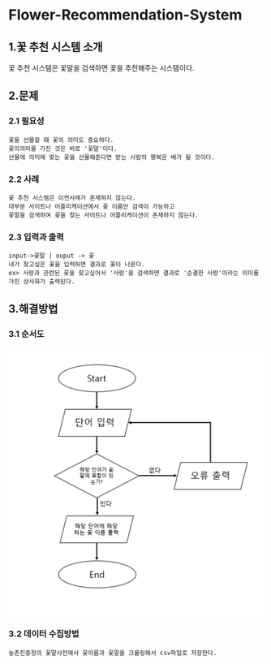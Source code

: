 # Flower-Recommendation-System

1.꽃 추천 시스템 소개
------------------------
꽃 추천 시스템은 꽃말을 검색하면 꽃을 추천해주는 시스템이다.

2.문제
------------
### 2.1 필요성
```
꽃을 선물할 떄 꽃의 의미도 중요하다.
꽃의의미를 가진 것은 바로 '꽃말'이다.
선물에 의미에 맞는 꽃을 선물해준다면 받는 사람의 행복은 배가 될 것이다.
```
### 2.2 사례
```
꽃 추천 시스템은 이전사례가 존재하지 않는다.
대부분 사이트나 어플리케이션에서 꽃 이름만 검색이 가능하고 
꽃말을 검색하여 꽃을 찾는 사이트나 어플리케이션이 존재하지 않는다.
```
### 2.3 입력과  출력
```
input->꽃말 | ouput -> 꽃
내가 찾고싶은 꽃을 입력하면 결과로 꽃이 나온다.
ex> 사랑과 관련된 꽃을 찾고싶어서 '사랑'을 검색하면 결과로 '순결한 사랑'이라는 의미를 가진 상사화가 출력된다.
```

3.해결방법
-----------
### 3.1 순서도
![Alt text](/flow_chart.PNG "flow chart")

### 3.2 데이터 수집방법
```
농촌진흥청의 꽃말사전에서 꽃이름과 꽃말을 크롤링해서 csv파일로 저장한다.
```

